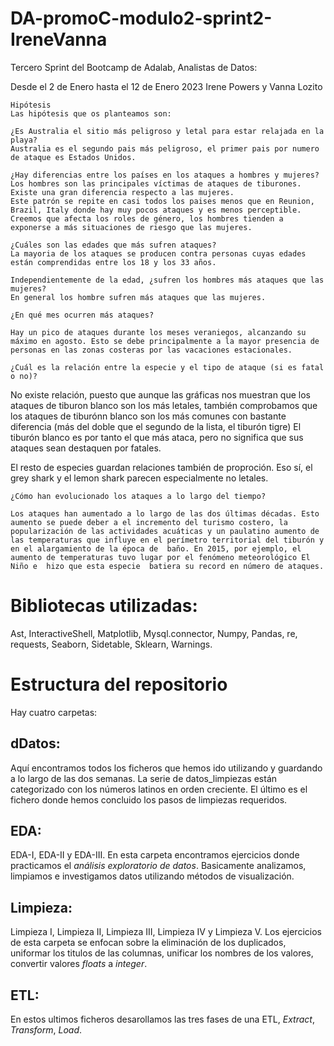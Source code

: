 # DA-promoC-modulo2-sprint2-IreneVanna

Tercero Sprint del Bootcamp de Adalab, Analistas de Datos:

Desde el 2 de Enero hasta el 12 de Enero 2023
Irene Powers y Vanna Lozito

    Hipótesis 
    Las hipótesis que os planteamos son:
    
    ¿Es Australia el sitio más peligroso y letal para estar relajada en la playa?
    Australia es el segundo pais más peligroso, el primer pais por numero de ataque es Estados Unidos.
    
    ¿Hay diferencias entre los países en los ataques a hombres y mujeres?
    Los hombres son las principales víctimas de ataques de tiburones. Existe una gran diferencia respecto a las mujeres.
    Este patrón se repite en casi todos los paises menos que en Reunion, Brazil, Italy donde hay muy pocos ataques y es menos perceptible.
    Creemos que afecta los roles de género, los hombres tienden a exponerse a más situaciones de riesgo que las mujeres.    
    
    ¿Cuáles son las edades que más sufren ataques?
    La mayoria de los ataques se producen contra personas cuyas edades están comprendidas entre los 18 y los 33 años.

    Independientemente de la edad, ¿sufren los hombres más ataques que las mujeres?
    En general los hombre sufren más ataques que las mujeres.

    ¿En qué mes ocurren más ataques?

    Hay un pico de ataques durante los meses veraniegos, alcanzando su máximo en agosto. Esto se debe principalmente a la mayor presencia de personas en las zonas costeras por las vacaciones estacionales.
    
    ¿Cuál es la relación entre la especie y el tipo de ataque (si es fatal o no)?

   No existe relación, puesto que aunque las gráficas nos muestran que los ataques de tiburon blanco son los más letales, también comprobamos que los ataques de tiburónn blanco son los más comunes con bastante diferencia (más del doble que el segundo de la lista, el tiburón tigre) El tiburón blanco es por tanto el que más ataca, pero no significa que sus ataques sean destaquen por fatales.  
   
   El resto de especies guardan relaciones también de proproción. Eso sí, el grey shark y el lemon shark parecen especialmente no letales.


    ¿Cómo han evolucionado los ataques a lo largo del tiempo?

    Los ataques han aumentado a lo largo de las dos últimas décadas. Esto aumento se puede deber a el incremento del turismo costero, la popularización de las actividades acuáticas y un paulatino aumento de las temperaturas que influye en el perímetro territorial del tiburón y en el alargamiento de la época de  baño. En 2015, por ejemplo, el aumento de temperaturas tuvo lugar por el fenómeno meteorológico El Niño e  hizo que esta especie  batiera su record en número de ataques.




# Bibliotecas utilizadas:

Ast, InteractiveShell, Matplotlib, Mysql.connector, Numpy, Pandas, re, requests, Seaborn, Sidetable, Sklearn, Warnings.

# Estructura del repositorio

Hay cuatro carpetas:

## dDatos:
Aquí encontramos todos los ficheros que hemos ido utilizando y guardando a lo largo de las dos semanas.
La serie de datos_limpiezas están categorizado con los números latinos en orden creciente. 
El último es el fichero donde hemos concluido los pasos de limpiezas requeridos.

## EDA:
EDA-I, EDA-II y EDA-III.
En esta carpeta encontramos ejercicios donde practicamos el *análisis exploratorio de datos*. Basicamente analizamos, limpiamos
e investigamos datos utilizando métodos de visualización.

## Limpieza:
Limpieza I, Limpieza II, Limpieza III, Limpieza IV y Limpieza V.
Los ejercicios de esta carpeta se enfocan sobre la eliminación de los duplicados, uniformar los titulos de las columnas,
unificar los nombres de los valores, convertir valores *floats* a *integer*.

## ETL:
En estos ultimos ficheros desarollamos las tres fases de una ETL, *Extract*, *Transform*, *Load*.





